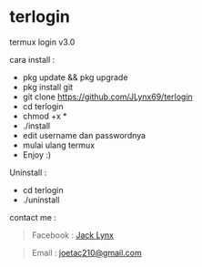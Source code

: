 # terlogin

termux login v3.0

cara install :

* pkg update && pkg upgrade
* pkg install git
* git clone https://github.com/JLynx69/terlogin
* cd terlogin
* chmod +x *
* ./install
* edit username dan passwordnya
* mulai ulang termux
* Enjoy :)

Uninstall :

* cd terlogin
* ./uninstall


contact me :

> Facebook : [Jack Lynx](https://www.facebook.com/Jlynx69)

> Email    : joetac210@gmail.com
